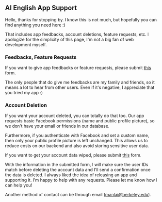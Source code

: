 ## AI English App Support

Hello, thanks for stopping by. I know this is not much, but hopefully you can find anything you need here :)

That includes app feedbacks, account deletions, feature requests, etc.
I apologize for the simplicity of this page, I'm not a big fan of web development myself.

### Feedbacks, Feature Requests

If you want to give app feedbacks or feature requests, please submit [this](https://forms.gle/5dnL9EkvBgTbyf4c9) form.

The only people that do give me feedbacks are my family and friends, so it means a lot to hear from other users.
Even if it's negative, I appreciate that you tried my app :)

### Account Deletion

If you want your account deleted, you can totally do that too.
Our app requests basic Facebook permissions (name and public profile picture), so we don't have your email or friends in our database.

Furthermore, if you authenticate with Facebook and set a custom name, then only your public profile picture is left unchanged.
This allows us to reduce costs on our backend and also avoid storing sensitive user data.

If you want to get your account data wiped, please submit [this](https://forms.gle/y4B7R2nmDbFHyduv8) form.

With the information in the submitted form, I will make sure the user IDs match before deleting the account data and I'll send a confirmation once the data is deleted.
I always liked the idea of releasing an app and supporting it. I'm happy to help with any requests. Please let me know how I can help you!

Another method of contact can be through email (manlai@berkeley.edu).
